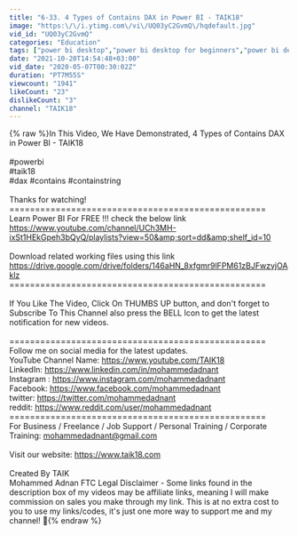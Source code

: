 ```yaml
---
title: "6-33. 4 Types of Contains DAX in Power BI - TAIK18"
image: "https:\/\/i.ytimg.com\/vi\/UQ03yC2GvmQ\/hqdefault.jpg"
vid_id: "UQ03yC2GvmQ"
categories: "Education"
tags: ["power bi desktop","power bi desktop for beginners","power bi desktop tutorial"]
date: "2021-10-20T14:54:48+03:00"
vid_date: "2020-05-07T00:30:02Z"
duration: "PT7M55S"
viewcount: "1941"
likeCount: "23"
dislikeCount: "3"
channel: "TAIK18"
---
```

{% raw %}In This Video, We Have Demonstrated, 4 Types of Contains DAX in Power BI - TAIK18<br /><br />#powerbi<br />#taik18<br />#dax #contains #containstring<br /><br />Thanks for watching!<br />==================================================<br />Learn Power BI For FREE !!! check the below link<br /><a rel="nofollow" target="blank" href="https://www.youtube.com/channel/UCh3MH-ixSt1HEkGpeh3bQyQ/playlists?view=50&amp;sort=dd&amp;shelf_id=10">https://www.youtube.com/channel/UCh3MH-ixSt1HEkGpeh3bQyQ/playlists?view=50&amp;sort=dd&amp;shelf_id=10</a><br /><br />Download related working files using this link <br /><a rel="nofollow" target="blank" href="https://drive.google.com/drive/folders/146aHN_8xfgmr9lFPM61zBJFwzvjOAklz">https://drive.google.com/drive/folders/146aHN_8xfgmr9lFPM61zBJFwzvjOAklz</a><br />==================================================<br /><br />If You Like The Video, Click On THUMBS UP button, and don't forget to Subscribe To This Channel also press the BELL Icon to get the latest notification for new videos.<br /><br />==================================================<br />Follow me on social media for the latest updates.<br />YouTube Channel Name: <a rel="nofollow" target="blank" href="https://www.youtube.com/TAIK18">https://www.youtube.com/TAIK18</a><br />LinkedIn: <a rel="nofollow" target="blank" href="https://www.linkedin.com/in/mohammedadnant">https://www.linkedin.com/in/mohammedadnant</a><br />Instagram : <a rel="nofollow" target="blank" href="https://www.instagram.com/mohammedadnant">https://www.instagram.com/mohammedadnant</a><br />Facebook: <a rel="nofollow" target="blank" href="https://www.facebook.com/mohammedadnant">https://www.facebook.com/mohammedadnant</a><br />twitter: <a rel="nofollow" target="blank" href="https://twitter.com/mohammedadnant">https://twitter.com/mohammedadnant</a><br />reddit: <a rel="nofollow" target="blank" href="https://www.reddit.com/user/mohammedadnant">https://www.reddit.com/user/mohammedadnant</a><br />==================================================<br />For Business / Freelance / Job Support / Personal Training / Corporate Training: mohammedadnant@gmail.com<br /><br />Visit our website: <a rel="nofollow" target="blank" href="https://www.taik18.com">https://www.taik18.com</a><br /><br />Created By TAIK<br />Mohammed Adnan FTC Legal Disclaimer - Some links found in the description box of my videos may be affiliate links, meaning I will make commission on sales you make through my link. This is at no extra cost to you to use my links/codes, it's just one more way to support me and my channel! 🙂{% endraw %}
